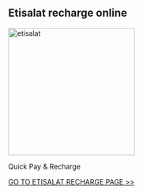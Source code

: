 
## Etisalat recharge online

<a href="https://vignette-digital.app"><img width="256" height="256" alt="etisalat" src="https://github.com/user-attachments/assets/9f5be144-519d-416b-a44d-af3733986c7f" /></a>

Quick Pay & Recharge

<a href="https://vignette-digital.app">GO TO ETISALAT RECHARGE PAGE >></a>






